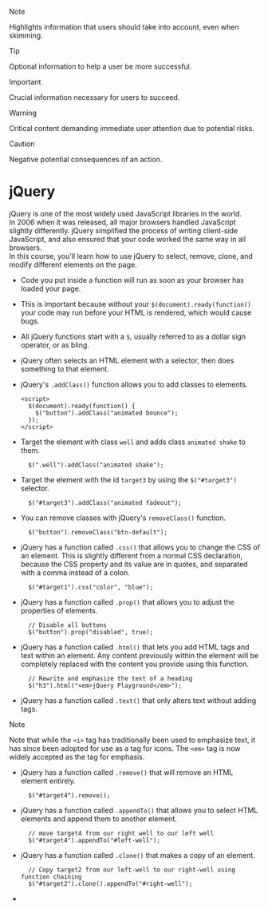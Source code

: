 > [!NOTE]  
> Highlights information that users should take into account, even when skimming.

> [!TIP]
> Optional information to help a user be more successful.

> [!IMPORTANT]  
> Crucial information necessary for users to succeed.

> [!WARNING]  
> Critical content demanding immediate user attention due to potential risks.

> [!CAUTION]
> Negative potential consequences of an action.

# jQuery  
jQuery is one of the most widely used JavaScript libraries in the world.  
In 2006 when it was released, all major browsers handled JavaScript slightly differently. jQuery simplified the process of writing client-side JavaScript, and also ensured that your code worked the same way in all browsers.  
In this course, you'll learn how to use jQuery to select, remove, clone, and modify different elements on the page.  

- Code you put inside a function will run as soon as your browser has loaded your page.  
- This is important because without your `$(document).ready(function()` your code may run before your HTML is rendered, which would cause bugs.  
- All jQuery functions start with a `$`, usually referred to as a dollar sign operator, or as bling.  
- jQuery often selects an HTML element with a selector, then does something to that element.  
- jQuery's `.addClass()` function allows you to add classes to elements.  

      <script>
        $(document).ready(function() {
          $("button").addClass("animated bounce");
        });
      </script>
- Target the element with class `well` and adds class `animated shake` to them.  

        $(".well").addClass("animated shake");
- Target the element with the id `target3` by using the `$("#target3")` selector.  

        $("#target3").addClass("animated fadeout");
- You can remove classes with jQuery's `removeClass()` function.  

        $("button").removeClass("btn-default");
- jQuery has a function called `.css()` that allows you to change the CSS of an element. This is slightly different from a normal CSS declaration, because the CSS property and its value are in quotes, and separated with a comma instead of a colon.  

        $("#target1").css("color", "blue");
- jQuery has a function called `.prop()` that allows you to adjust the properties of elements.

        // Disable all buttons
        $("button").prop("disabled", true);
- jQuery has a function called `.html()` that lets you add HTML tags and text within an element. Any content previously within the element will be completely replaced with the content you provide using this function.  

        // Rewrite and emphasize the text of a heading
        $("h3").html("<em>jQuery Playground</em>");
- jQuery has a function called `.text()` that only alters text without adding tags.

> [!NOTE]  
> Note that while the `<i>` tag has traditionally been used to emphasize text, it has since been adopted for use as a tag for icons.
> The `<em>` tag is now widely accepted as the tag for emphasis.  

- jQuery has a function called `.remove()` that will remove an HTML element entirely.  

        $("#target4").remove();
- jQuery has a function called `.appendTo()` that allows you to select HTML elements and append them to another element.  

        // move target4 from our right well to our left well
        $("#target4").appendTo("#left-well");
- jQuery has a function called `.clone()` that makes a copy of an element.  

        // Copy target2 from our left-well to our right-well using function chaining
        $("#target2").clone().appendTo("#right-well");
- 














